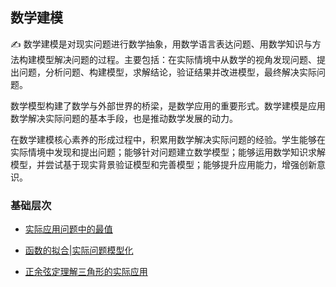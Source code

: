 ## 数学建模

:writing_hand:  数学建模是对现实问题进行数学抽象，用数学语言表达问题、用数学知识与方法构建模型解决问题的过程。主要包括：在实际情境中从数学的视角发现问题、提出问题，分析问题、构建模型，求解结论，验证结果并改进模型，最终解决实际问题。

数学模型构建了数学与外部世界的桥梁，是数学应用的重要形式。数学建模是应用数学解决实际问题的基本手段，也是推动数学发展的动力。

在数学建模核心素养的形成过程中，积累用数学解决实际问题的经验。学生能够在实际情境中发现和提出问题；能够针对问题建立数学模型；能够运用数学知识求解模型，并尝试基于现实背景验证模型和完善模型；能够提升应用能力，增强创新意识。

### 基础层次

* [实际应用问题中的最值](https://www.cnblogs.com/wanghai0666/p/11000104.html)

* [函数的拟合|实际问题模型化](<https://www.cnblogs.com/wanghai0666/p/17831840.html>) 

*  [正余弦定理解三角形的实际应用](<https://www.cnblogs.com/wanghai0666/p/8242987.html>)
